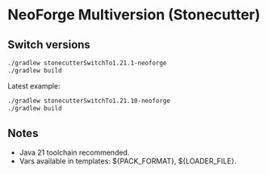 # NeoForge Multiversion (Stonecutter)

## Switch versions
```bash
./gradlew stonecutterSwitchTo1.21.1-neoforge
./gradlew build
```

Latest example:
```bash
./gradlew stonecutterSwitchTo1.21.10-neoforge
./gradlew build
```

## Notes
- Java 21 toolchain recommended.
- Vars available in templates: ${PACK_FORMAT}, ${LOADER_FILE}.

